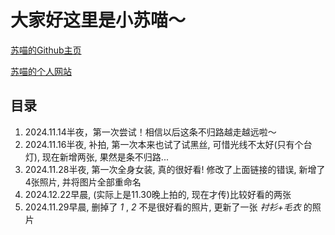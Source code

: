 # 大家好这里是小苏喵～

[苏喵的Github主页](http://github.com/Twisuki)

[苏喵的个人网站](http://twisuki.github.io)

## 目录

1. 2024.11.14半夜，第一次尝试！相信以后这条不归路越走越远啦～
2. 2024.11.16半夜, 补拍, 第一次本来也试了试黑丝, 可惜光线不太好(只有个台灯), 现在新增两张, 果然是条不归路...
3. 2024.11.28半夜, 第一次全身女装, 真的很好看! 修改了上面链接的错误, 新增了4张照片, 并将图片全部重命名 
4. 2024.12.22早晨, (实际上是11.30晚上拍的, 现在才传)比较好看的两张
5. 2024.11.29早晨, 删掉了 _1_ , _2_ 不是很好看的照片, 更新了一张 _衬衫+毛衣_ 的照片
